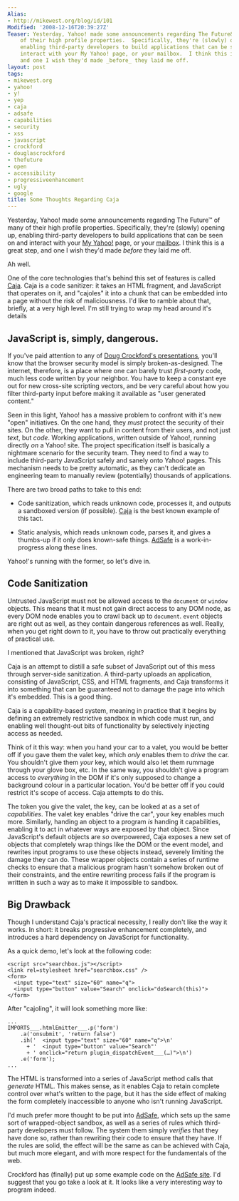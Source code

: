 ```yaml
---
Alias:
- http://mikewest.org/blog/id/101
Modified: '2008-12-16T20:39:27Z'
Teaser: Yesterday, Yahoo! made some announcements regarding The Future&trade; of many
    of their high profile properties.  Specifically, they're (slowly) opening up,
    enabling third-party developers to build applications that can be seen on and
    interact with your My Yahoo! page, or your mailbox.  I think this is a great step,
    and one I wish they'd made _before_ they laid me off.
layout: post
tags:
- mikewest.org
- yahoo!
- y!
- yep
- caja
- adsafe
- capabilities
- security
- xss
- javascript
- crockford
- douglascrockford
- thefuture
- open
- accessibility
- progressiveenhancement
- ugly
- google
title: Some Thoughts Regarding Caja
---
```

Yesterday, Yahoo! made some announcements regarding The Future&trade; of many of their high profile properties.  Specifically, they're (slowly) opening up, enabling third-party developers to build applications that can be seen on and interact with your [My Yahoo!][my] page, or your [mailbox][mail].  I think this is a great step, and one I wish they'd made _before_ they laid me off. 

Ah well.

One of the core technologies that's behind this set of features is called [Caja][].  Caja is a code sanitizer: it takes an HTML fragment, and JavaScript that operates on it, and "cajoles" it into a chunk that can be embedded into a page without the risk of maliciousness.  I'd like to ramble about that, briefly, at a very high level.  I'm still trying to wrap my head around it's details

JavaScript is, simply, dangerous.
---------------------------------

If you've paid attention to any of [Doug Crockford's presentations][yuit], you'll know that the browser security model is simply broken-as-designed.  The internet, therefore, is a place where one can barely trust _first-party_ code, much less code written by your neighbor.  You have to keep a constant eye out for new cross-site scripting vectors, and be very careful about how you filter third-party input before making it available as "user generated content."

Seen in this light, Yahoo! has a massive problem to confront with it's new "open" initiatives.  On the one hand, they _must_ protect the security of their sites.  On the other, they want to pull in content from their users, and not just _text_, but _code_.  Working applications, written outside of Yahoo!, running directly _on_ a Yahoo! site.  The project specification itself is basically a nightmare scenario for the security team.  They need to find a way to include third-party JavaScript safely and sanely onto Yahoo! pages.  This mechanism needs to be pretty automatic, as they can't dedicate an engineering team to manually review (potentially) thousands of applications.

There are two broad paths to take to this end:

*   Code sanitization, which reads unknown code, processes it, and outputs
    a sandboxed version (if possible).  [Caja][] is the best known example of
    this tact.

*   Static analysis, which reads unknown code, parses it, and gives a
    thumbs-up if it only does known-safe things.  [AdSafe][] is a
    work-in-progress along these lines.
    
Yahoo!'s running with the former, so let's dive in.

Code Sanitization
-----------------

Untrusted JavaScript must not be allowed access to the `document` or `window` objects.  This means that it must not gain direct access to any DOM node, as every DOM node enables you to crawl back up to `document`.  `event` objects are right out as well, as they contain dangerous references as well.  Really, when you get right down to it, you have to throw out practically everything of practical use.

I mentioned that JavaScript was broken, right?

Caja is an attempt to distill a safe subset of JavaScript out of this mess through server-side sanitization.  A third-party uploads an application, consisting of JavaScript, CSS, and HTML fragments, and Caja transforms it into something that can be guaranteed not to damage the page into which it's embedded.  This is a good thing.

Caja is a capability-based system, meaning in practice that it begins by defining an extremely restrictive sandbox in which code must run, and enabling well thought-out bits of functionality by selectively injecting access as needed.

Think of it this way: when you hand your car to a valet, you would be better off if you gave them the valet key, which _only_ enables them to _drive_ the car.  You shouldn't give them _your_ key, which would also let them rummage through your glove box, etc.  In the same way, you shouldn't give a program access to _everything_ in the DOM if it's only supposed to change a background colour in a particular location.  You'd be better off if you could restrict it's scope of access.  Caja attempts to do this.

The token you give the valet, the key, can be looked at as a set of _capabilities_.  The valet key enables "drive the car", your key enables much more.  Similarly, handing an object to a program _is_ handing it capabilities, enabling it to act in whatever ways are exposed by that object.  Since JavaScript's default objects are _so_ overpowered, Caja exposes a new set of objects that completely wrap things like the DOM or the event model, and rewrites input programs to use these objects instead, severely limiting the damage they can do.  These wrapper objects contain a series of runtime checks to ensure that a malicious program hasn't somehow broken out of their constraints, and the entire rewriting process fails if the program is written in such a way as to make it impossible to sandbox.

Big Drawback
------------

Though I understand Caja's practical necessity, I really don't like the way it works.  In short: it breaks progressive enhancement completely, and introduces a hard dependency on JavaScript for functionality.

As a quick demo, let's look at the following code:

    <script src="searchbox.js"></script> 
    <link rel=stylesheet href="searchbox.css" /> 
    <form> 
      <input type="text" size="60" name="q"> 
      <input type="button" value="Search" onclick="doSearch(this)"> 
    </form> 

After "cajoling", it will look something more like:

    ...
    IMPORTS___.htmlEmitter___.p('form') 
        .a('onsubmit', 'return false') 
        .ih('  <input type="text" size="60" name="q">\n' 
          + '  <input type="button" value="Search"' 
          + ' onclick="return plugin_dispatchEvent___(…)">\n') 
        .e('form'); 
    ...

The HTML is transformed into a series of JavaScript method calls that _generate_ HTML.  This makes sense, as it enables Caja to retain complete control over what's written to the page, but it has the side effect of making the form completely inaccessible to anyone who isn't running JavaScript.

I'd much prefer more thought to be put into [AdSafe][], which sets up the same sort of wrapped-object sandbox, as well as a series of rules which third-party developers must follow.  The system them simply _verifies_ that they have done so, rather than rewriting their code to ensure that they have.  If the rules are solid, the effect will be the same as can be achieved with Caja, but much more elegant, and with more respect for the fundamentals of the web.

Crockford has (finally) put up some example code on the [AdSafe site][adsafe].  I'd suggest that you go take a look at it.  It looks like a very interesting way to program indeed.

[my]:       http://my.yahoo.com/
[mail]:     http://mail.yahoo.com/
[caja]:     http://code.google.com/p/google-caja/
[yuit]:     http://developer.yahoo.com/yui/theater/
[adsafe]:   http://adsafe.org/
